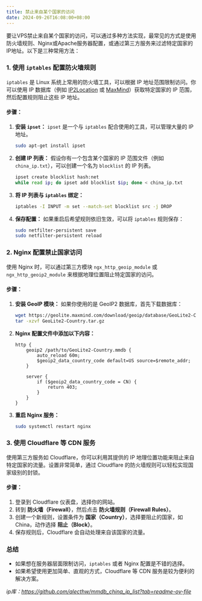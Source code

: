 ```yaml
---
title: 禁止来自某个国家的访问
date: 2024-09-26T16:08:00+08:00
---
```

要让VPS禁止来自某个国家的访问，可以通过多种方法实现，最常见的方式是使用防火墙规则、Nginx或Apache服务器配置，或通过第三方服务来过滤特定国家的IP地址。以下是三种常用方法：

### 1. 使用 `iptables` 配置防火墙规则
`iptables` 是 Linux 系统上常用的防火墙工具，可以根据 IP 地址范围限制访问。你可以使用 IP 数据库（例如 [IP2Location](https://www.ip2location.com) 或 [MaxMind](https://www.maxmind.com)）获取特定国家的 IP 范围，然后配置规则阻止这些 IP 地址。

#### 步骤：
1. **安装 `ipset`：** `ipset` 是一个与 `iptables` 配合使用的工具，可以管理大量的 IP 地址。
    ```bash
    sudo apt-get install ipset
    ```

2. **创建 IP 列表：** 假设你有一个包含某个国家的 IP 范围文件（例如 `china_ip.txt`），可以创建一个名为 `blocklist` 的 IP 列表。
    ```bash
    ipset create blocklist hash:net
    while read ip; do ipset add blocklist $ip; done < china_ip.txt
    ```

3. **将 IP 列表与 `iptables` 绑定：**
    ```bash
    iptables -I INPUT -m set --match-set blocklist src -j DROP
    ```

4. **保存配置：**
    如果重启后希望规则依旧生效，可以将 `iptables` 规则保存：
    ```bash
    sudo netfilter-persistent save
    sudo netfilter-persistent reload
    ```

### 2. Nginx 配置禁止国家访问
使用 Nginx 时，可以通过第三方模块 `ngx_http_geoip_module` 或 `ngx_http_geoip2_module` 来根据地理位置阻止特定国家的访问。

#### 步骤：
1. **安装 GeoIP 模块：** 如果你使用的是 GeoIP2 数据库，首先下载数据库：
    ```bash
    wget https://geolite.maxmind.com/download/geoip/database/GeoLite2-Country.tar.gz
    tar -xzvf GeoLite2-Country.tar.gz
    ```

2. **Nginx 配置文件中添加以下内容：**
    ```nginx
    http {
        geoip2 /path/to/GeoLite2-Country.mmdb {
            auto_reload 60m;
            $geoip2_data_country_code default=US source=$remote_addr;
        }

        server {
            if ($geoip2_data_country_code = CN) {
                return 403;
            }
        }
    }
    ```

3. **重启 Nginx 服务：**
    ```bash
    sudo systemctl restart nginx
    ```

### 3. 使用 Cloudflare 等 CDN 服务
使用第三方服务如 Cloudflare，你可以利用其提供的 IP 地理位置功能来阻止来自特定国家的流量。设置非常简单，通过 Cloudflare 的防火墙规则可以轻松实现国家级别的封锁。

#### 步骤：
1. 登录到 Cloudflare 仪表盘，选择你的网站。
2. 转到 **防火墙（Firewall）**，然后点击 **防火墙规则（Firewall Rules）**。
3. 创建一个新规则，设置条件为 **国家（Country）**，选择要阻止的国家，如 China，动作选择 **阻止（Block）**。
4. 保存规则后，Cloudflare 会自动处理来自该国家的流量。

### 总结
- 如果想在服务器层面限制访问，`iptables` 或者 Nginx 配置是不错的选择。
- 如果希望使用更加简单、直观的方式，Cloudflare 等 CDN 服务是较为便利的解决方案。

*ip库：https://github.com/alecthw/mmdb_china_ip_list?tab=readme-ov-file*
